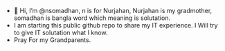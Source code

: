 - 👋 Hi, I’m @nsomadhan, n is for Nurjahan, Nurjahan is my gradmother, somadhan is bangla word which meaning is solutation. 
- I am starting this public github repo to share my IT experience. I Will try to give IT solutation what I know.
- Pray For my Grandparents.
